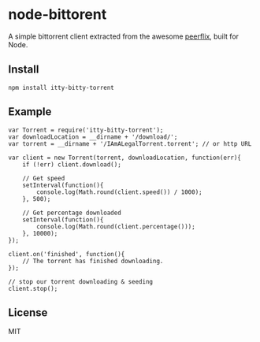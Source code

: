 node-bittorent
==============

A simple bittorrent client extracted from the awesome [peerflix](https://github.com/mafintosh/peerflix), built for Node.

## Install

	npm install itty-bitty-torrent

## Example

	var Torrent = require('itty-bitty-torrent');
	var downloadLocation = __dirname + '/download/';
	var torrent = __dirname + '/IAmALegalTorrent.torrent'; // or http URL

	var client = new Torrent(torrent, downloadLocation, function(err){
		if (!err) client.download();

		// Get speed
		setInterval(function(){
			console.log(Math.round(client.speed()) / 1000);
		}, 500);

		// Get percentage downloaded
		setInterval(function(){
			console.log(Math.round(client.percentage()));
		}, 10000);
	});

	client.on('finished', function(){
		// The torrent has finished downloading.
	});

	// stop our torrent downloading & seeding
	client.stop();

## License

MIT